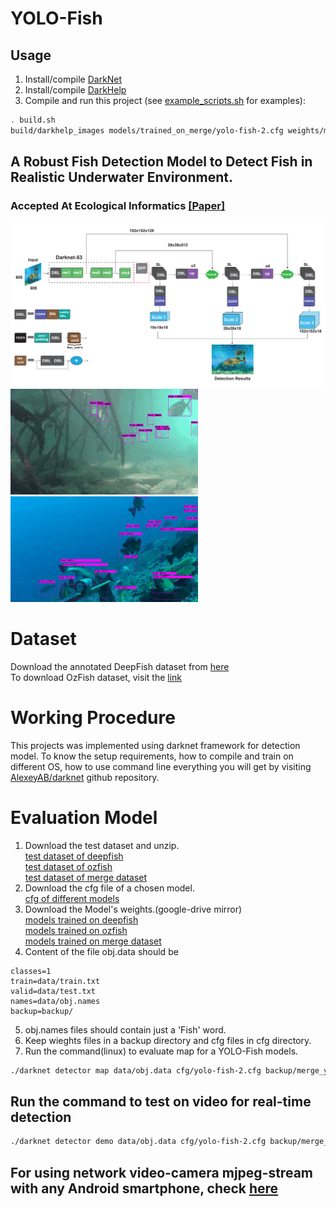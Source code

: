 # YOLO-Fish
## Usage
 1. Install/compile [DarkNet](https://github.com/hank-ai/darknet)
 2. Install/compile [DarkHelp](https://github.com/stephanecharette/DarkHelp)
 3. Compile and run this project (see [example_scripts.sh](example_scripts.sh) for examples):

```bash
. build.sh
build/darkhelp_images models/trained_on_merge/yolo-fish-2.cfg weights/merge_yolo-fish-2.weights fish.names test/images
```

## A Robust Fish Detection Model to Detect Fish in Realistic Underwater Environment.
### Accepted At Ecological Informatics [[Paper]](https://www.sciencedirect.com/science/article/abs/pii/S1574954122002977)
![Model Architecture](model_architecture.jpg)
![Detection on DeepFish](DeepFish.gif) 
![Detection on OzFish](OzFish.gif) 

# Dataset
Download the annotated DeepFish dataset from [here](https://drive.google.com/file/d/10Pr4lLeSGTfkjA40ReGSC8H3a9onfMZ0/view?usp=sharing)  
To download OzFish dataset, visit the [link](https://github.com/open-AIMS/ozfish)

# Working Procedure
This projects was implemented using darknet framework for detection model. To know the setup requirements, how to compile and train on different OS, how to use command line everything you will get by visiting [AlexeyAB/darknet](https://github.com/AlexeyAB/darknet) github repository.

# Evaluation Model

1. Download the test dataset and unzip.  
  [test dataset of deepfish](https://drive.google.com/file/d/1iHPFbqo-B2iVytusHic9s8VuMlLIMu5-/view?usp=sharing)  
  [test dataset of ozfish](https://drive.google.com/file/d/1C_7l2YFc5fXt1DMsuVZPDFKTJLm0syX3/view?usp=sharing)  
  [test dataset of merge dataset](https://drive.google.com/file/d/1abQbj2JhvRNIDNug3FcBzqYYwUEOchfZ/view?usp=sharing)
2. Download the cfg file of a chosen model.  
  [cfg of different models](https://github.com/tamim662/YOLO-Fish/tree/main/models) 
3. Download the Model's weights.(google-drive mirror)  
  [models trained on deepfish](https://drive.google.com/drive/folders/1fTnB09ly49ZaN0VoHN62300ATkWx3DWu?usp=sharing)  
  [models trained on ozfish](https://drive.google.com/drive/folders/1pHa0CqYFXaPJ9KrHHxWUsHyPaxWP9PDG?usp=sharing)  
  [models trained on merge dataset](https://drive.google.com/drive/folders/1BmBdxwGCH3IS0kTeDxK2hT8vVvEtd_3o?usp=sharing) 
4. Content of the file obj.data should be  
```
classes=1
train=data/train.txt
valid=data/test.txt
names=data/obj.names
backup=backup/
```
5. obj.names files should contain just a 'Fish' word.  
6. Keep wieghts files in a backup directory and cfg files in cfg directory.  
7. Run the command(linux) to evaluate map for a YOLO-Fish models.  
``` bash
./darknet detector map data/obj.data cfg/yolo-fish-2.cfg backup/merge_yolo-fish-2.weights  
```
## Run the command to test on video for real-time detection   
```bash
./darknet detector demo data/obj.data cfg/yolo-fish-2.cfg backup/merge_yolo-fish-2.weights input.mp4 -dont_show -ext_output -out_filename output.avi
```  
## For using network video-camera mjpeg-stream with any Android smartphone, check [here](https://github.com/AlexeyAB/darknet#for-using-network-video-camera-mjpeg-stream-with-any-android-smartphone)


  

 
